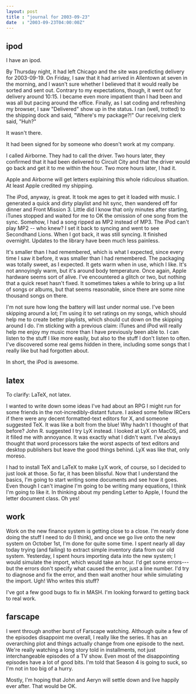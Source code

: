 ```yaml
---
layout: post
title : "journal for 2003-09-23"
date  : "2003-09-23T04:00:00Z"
---
```



## ipod

I have an ipod.

By Thursday night, it had left Chicago and the site was predicting delivery for 2003-09-19.  On Friday, I saw that it had arrived in Allentown at seven in the morning, and I wasn't sure whether I believed that it would really be sorted and sent out.  Contrary to my expectations, though, it went out for delivery around 10:15.  I became even more impatient than I had been and was all but pacing around the office.  Finally, as I sat coding and refreshing my browser, I saw "Delivered" show up in the status.  I ran (well, trotted) to the shipping dock and said, "Where's my package?!"  Our receiving clerk said, "Huh?"

It wasn't there.

It had been signed for by someone who doesn't work at my company.

I called Airborne.  They had to call the driver.  Two hours later, they confirmed that it had been delivered to Circuit City and that the driver would go back and get it to me within the hour.  Two more hours later, I had it.

Apple and Airborne will get letters explaining this whole ridiculous situation. At least Apple credited my shipping.

The iPod, anyway, is great.  It took me ages to get it loaded with music.  I generated a quick and dirty playlist and hit sync, then wandered off for dinner and Front Mission 3.  Little did I know that only minutes after starting, iTunes stopped and waited for me to OK the omission of one song from the sync. Somehow, I had a song ripped as MP2 instead of MP3.  The iPod can't play MP2 -- who knew?  I set it back to syncing and went to see Secondhand Lions.  When I got back, it was still syncing.  It finished overnight.  Updates to the library have been much less painless.

It's smaller than I had remembered, which is what I expected, since every time I saw it before, it was smaller than I had remembered.  The packaging was totally sweet, as I expected.  It gets warm when in use, which I like.  It's not annoyingly warm, but it's around body temperature.  Once again, Apple hardware seems sort of alive.  I've encountered a glitch or two, but nothing that a quick reset hasn't fixed.  It sometimes takes a while to bring up a list of songs or albums, but that seems reasonable, since there are some nine thousand songs on there.

I'm not sure how long the battery will last under normal use.  I've been skipping around a lot; I'm using it to set ratings on my songs, which should help me to create better playlists, which should cut down on the skipping around I do.  I'm sticking with a previous claim:  iTunes and iPod will really help me enjoy my music more than I have previously been able to.  I can listen to the stuff I like more easily, but also to the stuff I don't listen to often. I've discovered some real gems hidden in there, including some songs that I really like but had forgotten about.

In short, the iPod is awesome.

## latex

To clarify: LaTeX, not latex.

I wanted to write down some ideas I've had about an RPG I might run for some friends in the not-incredibly-distant future.  I asked some fellow IRCers if there were any decent formatted-text editors for X, and someone suggested TeX. It was like a bolt from the blue!  Why hadn't I thought of that before?  John R. suggested I try LyX instead.  I looked at LyX on MacOS, and it filled me with annoyance.  It was exactly what I didn't want.  I've always thought that word processors take the worst aspects of text editors and desktop publishers but leave the good things behind.  LyX was like that, only moreso.

I had to install TeX and LaTeX to make LyX work, of course, so I decided to just look at those.  So far, it has been blissful.  Now that I understand the basics, I'm going to start writing some documents and see how it goes.  Even though I can't imagine I'm going to be writing many equations, I think I'm going to like it.  In thinking about my pending Letter to Apple, I found the letter document class.  Oh yes!

## work

Work on the new finance system is getting close to a close.  I'm nearly done doing the stuff I need to do (I think), and once we go live onto the new system on October 1st, I'm done for quite some time.  I spent nearly all day today trying (and failing) to extract simple inventory data from our old system. Yesterday, I spent hours importing data into the new system; I would simulate the import, which would take an hour.  I'd get some errors---but the errors don't specify what caused the error, just a line number.  I'd try to diagnose and fix the error, and then wait another hour while simulating the import. Ugh!  Who writes this stuff?

I've got a few good bugs to fix in MASH.  I'm looking forward to getting back to real work.

## farscape

I went through another burst of Farscape watching.  Although quite a few of the episodes disappoint me overall, I really like the series.  It has an overarching plot and things actually change from one episode to the next. We're really watching a long story told in installments, not just interchangeable episodes of a TV show.  Even most of the disappointing episodes have a lot of good bits.  I'm told that Season 4 is going to suck, so I'm not in too big of a hurry.

Mostly, I'm hoping that John and Aeryn will settle down and live happily ever after.  That would be OK.

